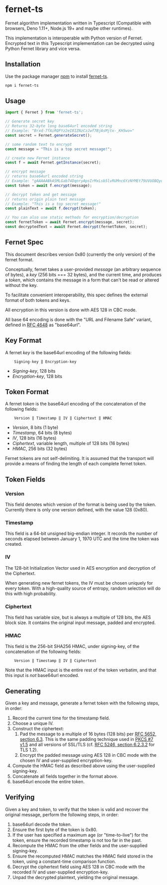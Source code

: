# fernet-ts

Fernet algorithm implementation written in Typescript (Compatible with browsers, Deno 1.11+, Node.js 19+ and maybe other runtimes).

This implementation is interoperable with Python version of Fernet.
Encrypted text in this Typescript implementation can be decrypted using Python Fernet library and vice versa.

## Installation

Use the package manager [npm](https://github.com/npm/cli) to install [fernet-ts](https://www.npmjs.com/package/fernet-ts).

```bash
npm i fernet-ts
```

## Usage

```typescript
import { Fernet } from 'fernet-ts';

// Generate secret key
// Returns 32-byte long base64url encoded string
// Example: "Brxd-7fAiRQFYz2eI81ZNzCzJwf7BjAsMjtx-_KH5wo="
const secret = Fernet.generateSecret();

// some random text to encrypt
const message = "This is a top secret message!";

// create new Fernet instance
const f = await Fernet.getInstance(secret);

// encrypt message
// returns base64url encoded string
// Example: "gAAAAABkASMLGab74DqnryApsIrMxLsb5lvRUMnc6YzNYMEt79UVUOBQyqhqGiQu7G9s9h9wnDyWBa78odzUCJvx9jJi5ENrqAL_T6xEgRTmn43mtXOQ42Y="
const token = await f.encrypt(message);

// decrypt token and get message
// returns origin plain text message
// Example: "This is a top secret message!"
const plainText = await f.decrypt(token);

// You can also use static methods for encryption/decryption
const fernetToken = await Fernet.encrypt(message, secret);
const decryptedText = await Fernet.decrypt(fernetToken, secret);

```

## Fernet Spec

This document describes version 0x80 (currently the only
version) of the fernet format.

Conceptually, fernet takes a user-provided *message* (an arbitrary
sequence of bytes), a *key* (256 bits === 32 bytes), and the current
time, and produces a *token*, which contains the message in a form
that can't be read or altered without the key.

To facilitate convenient interoperability, this spec defines the
external format of both tokens and keys.

All encryption in this version is done with AES 128 in CBC mode.

All base 64 encoding is done with the "URL and Filename Safe"
variant, defined in [RFC 4648](http://tools.ietf.org/html/rfc4648#section-5) as "base64url".

## Key Format

A fernet *key* is the base64url encoding of the following
fields:

```text
    Signing-key ‖ Encryption-key
```

- *Signing-key*, 128 bits
- *Encryption-key*, 128 bits

## Token Format

A fernet *token* is the base64url encoding of the
concatenation of the following fields:

```text
    Version ‖ Timestamp ‖ IV ‖ Ciphertext ‖ HMAC
```

- *Version*, 8 bits (1 byte)
- *Timestamp*, 64 bits (8 bytes)
- *IV*, 128 bits (16 bytes)
- *Ciphertext*, variable length, multiple of 128 bits (16 bytes)
- *HMAC*, 256 bits (32 bytes)

Fernet tokens are not self-delimiting. It is assumed that the
transport will provide a means of finding the length of each
complete fernet token.

## Token Fields

### Version

This field denotes which version of the format is being used by
the token. Currently there is only one version defined, with the
value 128 (0x80).

### Timestamp

This field is a 64-bit unsigned big-endian integer. It records the
number of seconds elapsed between January 1, 1970 UTC and the time
the token was created.

### IV

The 128-bit Initialization Vector used in AES encryption and
decryption of the Ciphertext.

When generating new fernet tokens, the IV must be chosen uniquely
for every token. With a high-quality source of entropy, random
selection will do this with high probability.

### Ciphertext

This field has variable size, but is always a multiple of 128
bits, the AES block size. It contains the original input message,
padded and encrypted.

### HMAC

This field is the 256-bit SHA256 HMAC, under signing-key, of the
concatenation of the following fields:

```text
    Version ‖ Timestamp ‖ IV ‖ Ciphertext
```

Note that the HMAC input is the entire rest of the token verbatim,
and that this input is *not* base64url encoded.

## Generating

Given a key and message, generate a fernet token with the
following steps, in order:

1. Record the current time for the timestamp field.
2. Choose a unique IV.
3. Construct the ciphertext:
   1. Pad the message to a multiple of 16 bytes (128 bits) per [RFC
   5652, section 6.3](http://tools.ietf.org/html/rfc5652#section-6.3).
   This is the same padding technique used in [PKCS #7
   v1.5](http://tools.ietf.org/html/rfc2315#section-10.3) and all
   versions of SSL/TLS (cf. [RFC 5246, section
   6.2.3.2](http://tools.ietf.org/html/rfc5246#section-6.2.3.2) for
   TLS 1.2).
   2. Encrypt the padded message using AES 128 in CBC mode with
   the chosen IV and user-supplied encryption-key.
4. Compute the HMAC field as described above using the
user-supplied signing-key.
5. Concatenate all fields together in the format above.
6. base64url encode the entire token.

## Verifying

Given a key and token, to verify that the token is valid and
recover the original message, perform the following steps, in
order:

1. base64url decode the token.
2. Ensure the first byte of the token is 0x80.
3. If the user has specified a maximum age (or "time-to-live") for
the token, ensure the recorded timestamp is not too far in the
past.
4. Recompute the HMAC from the other fields and the user-supplied
signing-key.
5. Ensure the recomputed HMAC matches the HMAC field stored in the
token, using a constant-time comparison function.
6. Decrypt the ciphertext field using AES 128 in CBC mode with the
recorded IV and user-supplied encryption-key.
7. Unpad the decrypted plaintext, yielding the original message.
